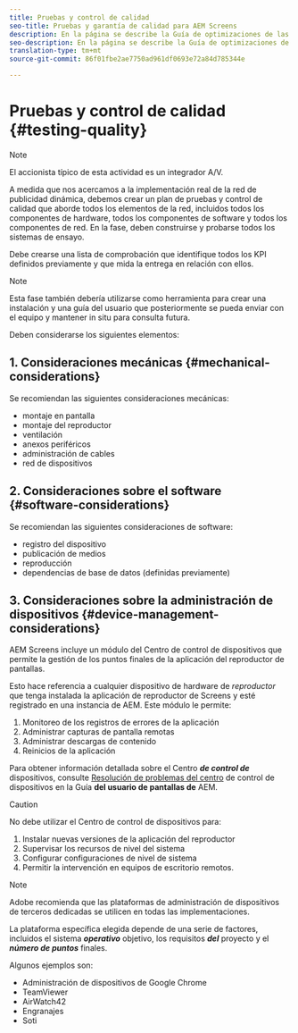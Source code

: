 ```yaml
---
title: Pruebas y control de calidad
seo-title: Pruebas y garantía de calidad para AEM Screens
description: En la página se describe la Guía de optimizaciones de las pantallas de prueba y garantía de calidad para AEM
seo-description: En la página se describe la Guía de optimizaciones de las pantallas de prueba y garantía de calidad para AEM
translation-type: tm+mt
source-git-commit: 86f01fbe2ae7750ad961df0693e72a84d785344e

---
```



# Pruebas y control de calidad {#testing-quality}

>[!NOTE]
>
>El accionista típico de esta actividad es un integrador A/V.

A medida que nos acercamos a la implementación real de la red de publicidad dinámica, debemos crear un plan de pruebas y control de calidad que aborde todos los elementos de la red, incluidos todos los componentes de hardware, todos los componentes de software y todos los componentes de red.
En la fase, deben construirse y probarse todos los sistemas de ensayo.

Debe crearse una lista de comprobación que identifique todos los KPI definidos previamente y que mida la entrega en relación con ellos.

>[!NOTE]
> Esta fase también debería utilizarse como herramienta para crear una instalación y una guía del usuario que posteriormente se pueda enviar con el equipo y mantener in situ para consulta futura.

Deben considerarse los siguientes elementos:

## 1. Consideraciones mecánicas {#mechanical-considerations}

Se recomiendan las siguientes consideraciones mecánicas:

* montaje en pantalla
* montaje del reproductor
* ventilación
* anexos periféricos
* administración de cables
* red de dispositivos

## 2. Consideraciones sobre el software {#software-considerations}

Se recomiendan las siguientes consideraciones de software:

* registro del dispositivo
* publicación de medios
* reproducción
* dependencias de base de datos (definidas previamente)


## 3. Consideraciones sobre la administración de dispositivos {#device-management-considerations}


AEM Screens incluye un módulo del Centro de control de dispositivos que permite la gestión de los puntos finales de la aplicación del reproductor de pantallas.

Esto hace referencia a cualquier dispositivo de hardware de *reproductor* que tenga instalada la aplicación de reproductor de Screens y esté registrado en una instancia de AEM.
Este módulo le permite:

1. Monitoreo de los registros de errores de la aplicación
1. Administrar capturas de pantalla remotas
1. Administrar descargas de contenido
1. Reinicios de la aplicación

Para obtener información detallada sobre el Centro ***de control de*** dispositivos, consulte [Resolución de problemas del centro](https://helpx.adobe.com/experience-manager/6-5/screens/using/monitoring-screens.html) de control de dispositivos en la Guía **del usuario de pantallas de** AEM.

>[!CAUTION]
> No debe utilizar el Centro de control de dispositivos para:
>
> 1. Instalar nuevas versiones de la aplicación del reproductor
> 1. Supervisar los recursos de nivel del sistema
> 1. Configurar configuraciones de nivel de sistema
> 1. Permitir la intervención en equipos de escritorio remotos.



>[!NOTE]
> Adobe recomienda que las plataformas de administración de dispositivos de terceros dedicadas se utilicen en todas las implementaciones.

La plataforma específica elegida depende de una serie de factores, incluidos el sistema ***operativo*** objetivo, los requisitos ***del*** proyecto y el ***número de puntos*** finales.

Algunos ejemplos son:

* Administración de dispositivos de Google Chrome
* TeamViewer
* AirWatch42
* Engranajes
* Soti